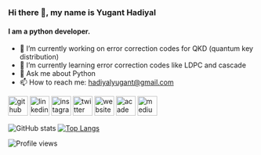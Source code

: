 ### Hi there 👋, my name is Yugant Hadiyal
#### I am a python developer.

- 🔭 I’m currently working on error correction codes for QKD (quantum key distribution) 
- 🌱 I’m currently learning error correction codes like LDPC and cascade
- 💬 Ask me about Python 
- 📫 How to reach me: hadiyalyugant@gmail.com 


[<img src='https://cdn.jsdelivr.net/npm/simple-icons@3.0.1/icons/github.svg' alt='github' height='40'>](https://github.com/YugantM)  [<img src='https://cdn.jsdelivr.net/npm/simple-icons@3.0.1/icons/linkedin.svg' alt='linkedin' height='40'>](https://www.linkedin.com/in/yuganthadiyal/)  [<img src='https://cdn.jsdelivr.net/npm/simple-icons@3.0.1/icons/instagram.svg' alt='instagram' height='40'>](https://www.instagram.com/yuganthm/)  [<img src='https://cdn.jsdelivr.net/npm/simple-icons@3.0.1/icons/twitter.svg' alt='twitter' height='40'>](https://twitter.com/yugantm)  [<img src='https://cdn.jsdelivr.net/npm/simple-icons@3.0.1/icons/icloud.svg' alt='website' height='40'>](https://yugantm.github.io/)  [<img src='https://cdn.jsdelivr.net/npm/simple-icons@3.0.1/icons/academia.svg' alt='academia' height='40'>](https://www.tu-ilmenau.de/)  [<img src='https://cdn.jsdelivr.net/npm/simple-icons@3.0.1/icons/medium.svg' alt='medium' height='40'>](https://medium.com/@yuganthadiyal)  


![GitHub stats](https://github-readme-stats.vercel.app/api?username=YugantM&show_icons=true) 
[![Top Langs](https://github-readme-stats.vercel.app/api/top-langs/?username=YugantM&layout=compact)](https://github.com/anuraghazra/github-readme-stats)

![Profile views](https://gpvc.arturio.dev/YugantM)  
